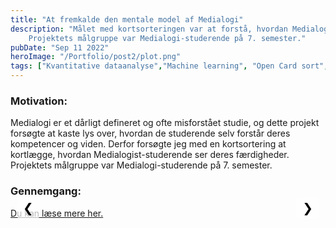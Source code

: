 ```yaml
---
title: "At fremkalde den mentale model af Medialogi"
description: "Målet med kortsorteringen var at forstå, hvordan Medialogist-studerende ser deres færdighedssæt. 
    Projektets målgruppe var Medialogi-studerende på 7. semester."
pubDate: "Sep 11 2022"
heroImage: "/Portfolio/post2/plot.png"
tags: ["Kvantitative dataanalyse","Machine learning", "Open Card sort", "UX"]
---
```

<!DOCTYPE html>
<html>
<head>
    <style>
        .mySlides {display:none;}
        .slideshow-container {
            max-width: auto;
            position: relative;
            margin: auto;
            max-height: 40vh; /* Keeps the container height consistent */
        }
        .slideshow-container img {
            width: auto; /* Image width adjusts based on container */
            max-height: 39vh;
        }
        /* Styles for navigation buttons */
        .nav-btn {
            position: absolute;
            top: 0%;
            transform: translateY(-50%);
            background-color: rgba(255, 255, 255, 0.7);
            border: none;
            color: black;
            cursor: pointer;
            font-size: 20px;
            padding: 5px 10px;
            z-index: 99;
            border-radius: 5px
        }
        .nav-btn:hover {
            background-color: rgba(255, 255, 255, 0.9);
        }
        .nav-prev {
            left: 10px;
        }
        .nav-next {
            right: 10px;
        }
    </style>
</head>
<body>
    <h3>Motivation:</h3>
        <p>
            Medialogi er et dårligt defineret og ofte misforstået studie, og dette projekt forsøgte at kaste lys over, hvordan de studerende selv forstår deres kompetencer og viden. Derfor forsøgte jeg med en kortsortering at kortlægge, hvordan Medialogist-studerende ser deres færdigheder. Projektets målgruppe var Medialogi-studerende på 7. semester.
        </p>
    <h3>Gennemgang:</h3>
    <div class="slideshow-container">
        <img class="mySlides" src="/Portfolio/post2/padlet2.jpg">
        <img class="mySlides" src="/Portfolio/post2/Picture1.png">
        <img class="mySlides" src="/Portfolio/post2/Picture2.png">
        <img class="mySlides" src="/Portfolio/post2/Picture3.png">
        <img class="mySlides" src="/Portfolio/post2/data1.png">
        <img class="mySlides" src="/Portfolio/post2/data2.png">
        <img class="mySlides" src="/Portfolio/post2/data3.png">
        <img class="mySlides" src="/Portfolio/post2/Picture4.png">
        <img class="mySlides" src="/Portfolio/post2/plot.png">
        <button class="nav-btn nav-prev">&#10094;</button>
        <button class="nav-btn nav-next">&#10095;</button>
    </div>
    <span id=imageText></span>
    <a href="https://drive.google.com/file/d/1lZIK004HxXRWm9noGXCy_Qyqk9v_8Fr3/view?usp=sharing" target="_blank">Du kan læse mere her.</a>

<script>
    var slideIndex = 1;
    const images = NumberOfImages()
    showSlides(slideIndex);
    
    function NumberOfImages() {
        var i;
        var slides = document.getElementsByClassName("mySlides");
        for (i = 0; i < slides.length; i++) {
        slides[i].style.display = "none";  
        }
        return slides.length
    }

    function showSlides(slideIndex) {
        var i;
        var slides = document.getElementsByClassName("mySlides");
        for (i = 0; i < slides.length; i++) {
            slides[i].style.display = "none";  
        }
        //slideIndex++;
        if (slideIndex > slides.length) {slideIndex = 1}    
        slides[slideIndex-1].style.display = "block";
        changeSpanText(slideIndex)
    }

    function nextImg() {
        if (slideIndex == images) {slideIndex = 1}
        else
        slideIndex = slideIndex + 1
        showSlides(slideIndex)
        changeSpanText(slideIndex)
    }

    function previousImg() {
        if (slideIndex == 1) {slideIndex = images}
        else
        slideIndex = slideIndex - 1
        showSlides(slideIndex)
        changeSpanText(slideIndex)
    }

    document.querySelector(".nav-next").addEventListener("click", nextImg);
    document.querySelector(".nav-prev").addEventListener("click", previousImg);

     // Keyboard Navigation
    document.addEventListener("keydown", function(event) {
        switch (event.key) {
            case "ArrowRight":
                nextImg();
                break;
            case "ArrowLeft":
                previousImg();
                break;
        }
    });

    function changeSpanText(imageIndex) {
        // Selecting the span element by its ID
        var spanElement = document.getElementById('imageText');
        var index = imageIndex - 1
        const imageTextArray = [
            "<b>Brainstorm i Padlet:</b> Under en workshop brainstormede vi omkring 150 kompetencer, som jeg filtrerede ned til 93, som jeg brugte i en åben kortsortering.",
            "<b>Åben kortsortering i Miro:</b> 15 deltagere fik skriftlige instruktioner og et eksempel på en sortering. Kortene var fordelt i tre bunker for at gøre det mere overskueligt.",
            "<b>Kortsorteringer:</b> Se billederne 3 og 4 for nogle eksempler.",
            "<b>Kortsorteringer:</b> Se billedene 3 og 4 for nogle eksempler",
            "<b>Standardisering af Kategorinavne:</b>  30 termer blev identificeret.",
            "<b>Standardisering af kategorinavne:</b>  30 termer blev identificeret.",
            "<b>Mønstre:</b>  Tælling af frekvensen af hvert kort pr. kategori. Nu kan K-means cluster-analyse anvendes.",
            "<b>K-means Cluster-analyse:</b> Seks centroid-klynger vælges gennem albue-princippet",
            "<b>De seks centroid-klynger:</b> design, projektarbejde, implementering, tekniske værktøjer, research og dataindsamling/analyse. <br><b>Refleksion:</b> Afhængigheden af kvantitative data betyder, at jeg ikke kan bekræfte, at min forståelse af deres sortering er korrekt, da jeg ikke udførte interviews med deltagerne. Ydermere har jeg kategoriseret sorteringerne, så min forståelse af Medialogi har haft en indflydelse på resultatet."
        ]
        // Changing the text content of the span element
        spanElement.innerHTML = imageTextArray[index];
}
</script>
</body>
</html>
